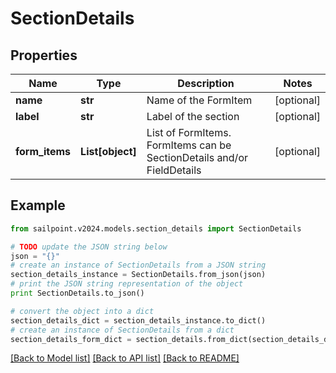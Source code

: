 # SectionDetails


## Properties

Name | Type | Description | Notes
------------ | ------------- | ------------- | -------------
**name** | **str** | Name of the FormItem | [optional] 
**label** | **str** | Label of the section | [optional] 
**form_items** | **List[object]** | List of FormItems. FormItems can be SectionDetails and/or FieldDetails | [optional] 

## Example

```python
from sailpoint.v2024.models.section_details import SectionDetails

# TODO update the JSON string below
json = "{}"
# create an instance of SectionDetails from a JSON string
section_details_instance = SectionDetails.from_json(json)
# print the JSON string representation of the object
print SectionDetails.to_json()

# convert the object into a dict
section_details_dict = section_details_instance.to_dict()
# create an instance of SectionDetails from a dict
section_details_form_dict = section_details.from_dict(section_details_dict)
```
[[Back to Model list]](../README.md#documentation-for-models) [[Back to API list]](../README.md#documentation-for-api-endpoints) [[Back to README]](../README.md)


